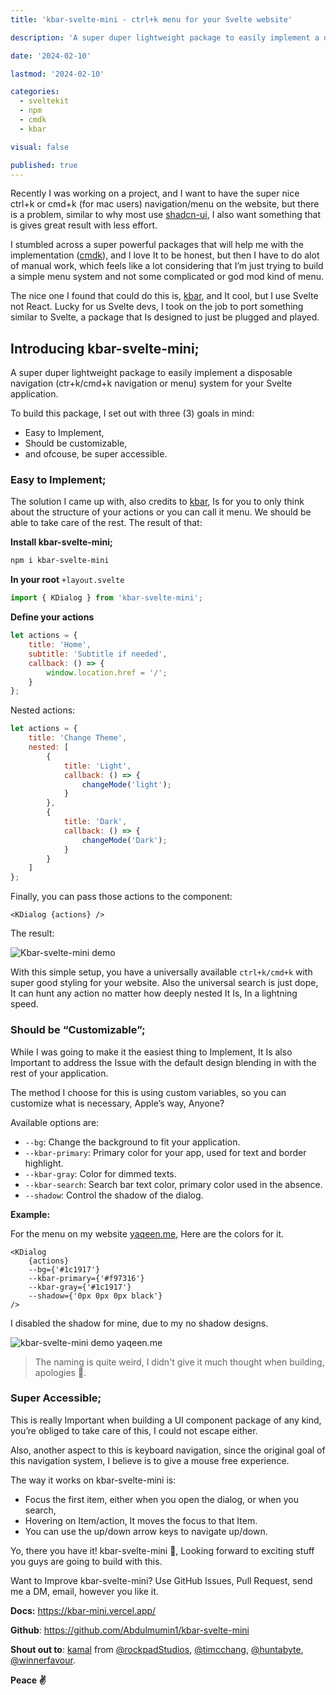 ```yaml
---
title: 'kbar-svelte-mini - ctrl+k menu for your Svelte website'

description: 'A super duper lightweight package to easily implement a disposable navigation (ctr+k/cmd+k navigation or menu) system for your Svelte application. To build this package, I set out with three (3) goals in mind.'

date: '2024-02-10'

lastmod: '2024-02-10'

categories:
  - sveltekit
  - npm
  - cmdk
  - kbar

visual: false

published: true
---
```


Recently I was working on a project, and I want to have the super nice ctrl+k or cmd+k (for mac users) navigation/menu on the website, but there is a problem, similar to why most use [shadcn-ui](https://ui.shadcn.com/), I also want something that is gives great result with less effort.

I stumbled across a super powerful packages that will help me with the implementation ([cmdk](https://www.cmdk-sv.com/)), and I love It to be honest, but then I have to do alot of manual work, which feels like a lot considering that I’m just trying to build a simple menu system and not some complicated or god mod kind of menu.

The nice one I found that could do this is, [kbar](https://kbar.vercel.app/), and It cool, but I use Svelte not React. Lucky for us Svelte devs, I took on the job to port something similar to Svelte, a package that Is designed to just be plugged and played.

## Introducing kbar-svelte-mini;

A super duper lightweight package to easily implement a disposable navigation (ctr+k/cmd+k navigation or menu) system for your Svelte application.

To build this package, I set out with three (3) goals in mind:

- Easy to Implement,
- Should be customizable,
- and ofcouse, be super accessible.

### Easy to Implement;

The solution I came up with, also credits to [kbar](https://kbar.vercel.app/), Is for you to only think about the structure of your actions or you can call it menu. We should be able to take care of the rest. The result of that:

**Install kbar-svelte-mini;**

```bash
npm i kbar-svelte-mini
```

**In your root** `+layout.svelte`

```js
import { KDialog } from 'kbar-svelte-mini';
```

**Define your actions**

```js
let actions = {
	title: 'Home',
	subtitle: 'Subtitle if needed',
	callback: () => {
		window.location.href = '/';
	}
};
```

Nested actions:

```js
let actions = {
	title: 'Change Theme',
	nested: [
		{
			title: 'Light',
			callback: () => {
				changeMode('light');
			}
		},
		{
			title: 'Dark',
			callback: () => {
				changeMode('Dark');
			}
		}
	]
};
```

Finally, you can pass those actions to the component:

```svelte
<KDialog {actions} />
```

The result:

![Kbar-svelte-mini demo](https://paper-attachments.dropboxusercontent.com/s_A1CBA09559F628565D0B6DD8F43F54B5023D16EE68ECDDF4B3F0E2204C58A5C5_1707512315038_kbar-demo.gif)

With this simple setup, you have a universally available `ctrl+k/cmd+k` with super good styling for your website. Also the universal search is just dope, It can hunt any action no matter how deeply nested It Is, In a lightning speed.

### Should be “Customizable”;

While I was going to make it the easiest thing to Implement, It Is also Important to address the Issue with the default design blending in with the rest of your application.

The method I choose for this is using custom variables, so you can customize what is necessary, Apple’s way, Anyone?

Available options are:

- `--bg`: Change the background to fit your application.
- `--kbar-primary`: Primary color for your app, used for text and border highlight.
- `--kbar-gray`: Color for dimmed texts.
- `--kbar-search`: Search bar text color, primary color used in the absence.
- `--shadow`: Control the shadow of the dialog.

**Example:**

For the menu on my website [yaqeen.me](https://yaqeen.me/), Here are the colors for it.

```svelte
<KDialog
	{actions}
	--bg={'#1c1917'}
	--kbar-primary={'#f97316'}
	--kbar-gray={'#1c1917'}
	--shadow={'0px 0px 0px black'}
/>
```

I disabled the shadow for mine, due to my no shadow designs.

![kbar-svelte-mini demo yaqeen.me](https://paper-attachments.dropboxusercontent.com/s_A1CBA09559F628565D0B6DD8F43F54B5023D16EE68ECDDF4B3F0E2204C58A5C5_1707512428618_kbar-yaqeen.gif)

> The naming is quite weird, I didn't give it much thought when building, apologies 🙏.

### Super Accessible;

This is really Important when building a UI component package of any kind, you’re obliged to take care of this, I could not escape either.

Also, another aspect to this is keyboard navigation, since the original goal of this navigation system, I believe is to give a mouse free experience.

The way it works on kbar-svelte-mini is:

- Focus the first item, either when you open the dialog, or when you search,
- Hovering on Item/action, It moves the focus to that Item.
- You can use the up/down arrow keys to navigate up/down.

Yo, there you have it! kbar-svelte-mini 🎉, Looking forward to exciting stuff you guys are going to build with this.

Want to Improve kbar-svelte-mini? Use GitHub Issues, Pull Request, send me a DM, email, however you like it.

**Docs:** https://kbar-mini.vercel.app/

**Github**: https://github.com/Abdulmumin1/kbar-svelte-mini

**Shout out to**: [kamal](https://vector-walls.vercel.app/) from [@rockpadStudios](https://twitter.com/@Rockpadstudios), [@timcchang](https://twitter.com/timcchang), [@huntabyte](https://twitter.com/huntabyte), [@winnerfavour](https://twitter.com/winnerfavour).

**Peace ✌️**
